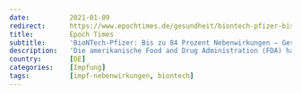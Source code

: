 ```yaml
---
date:          2021-01-09
redirect:      https://www.epochtimes.de/gesundheit/biontech-pfizer-bis-zu-84-prozent-nebenwirkungen-gesichtslaehmung-bei-vier-testpersonen-a3401040.html
title:         Epoch Times
subtitle:      'BioNTech-Pfizer: Bis zu 84 Prozent Nebenwirkungen – Gesichtslähmung bei vier Testpersonen'
description:   'Die amerikanische Food and Drug Administration (FDA) hat trotz häufiger Nebenwirkungen keine Sicherheitsbedenken bezüglich des Corona-Impfstoffes von BioNTech und Pfizer. Bis zu 84 Prozent der Geimpften berichteten von Reaktionen an der Impfstelle, Müdigkeit, Kopf-, Muskel- oder Gelenkschmerzen sowie Schüttelfrost oder Fieber. Bei vier Geimpften trat zudem eine zeitweilige Gesichtslähmung auf.'
country:       [DE]
categories:    [Impfung]
tags:          [impf-nebenwirkungen, biontech]
---
```

